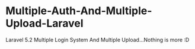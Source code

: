 # Multiple-Auth-And-Multiple-Upload-Laravel
Laravel 5.2 Multiple Login System And Multiple Upload...Nothing is more :D 
